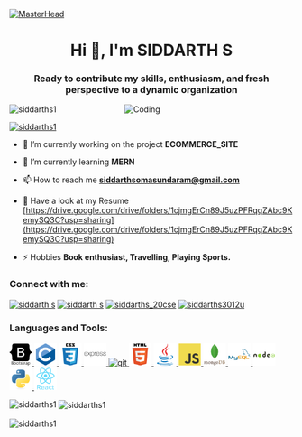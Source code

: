 [![MasterHead](https://tinkercademy.com/wp-content/uploads/2017/04/Generic-Banner-07-Web-App-Developer.png)]()
<h1 align="center">Hi 👋, I'm SIDDARTH S</h1>
<h3 align="center">Ready to contribute my skills, enthusiasm, and fresh perspective to a dynamic organization</h3>
<img align="right" alt="Coding" width="300" src="https://www.humanprogress.org/wp-content/uploads/2019/12/20-tech-advances1.jpg">

<p align="left"> <img src="https://komarev.com/ghpvc/?username=siddarths1&label=Profile%20views&color=0e75b6&style=flat" alt="siddarths1" /> </p>

<p align="left"> <a href="https://github.com/ryo-ma/github-profile-trophy"><img src="https://github-profile-trophy.vercel.app/?username=siddarths1" alt="siddarths1" /></a> </p>

- 🔭 I’m currently working on the project **ECOMMERCE_SITE**

- 🌱 I’m currently learning **MERN**

- 📫 How to reach me **siddarthsomasundaram@gmail.com**

- 📄 Have a look at my Resume [https://drive.google.com/drive/folders/1cjmgErCn89J5uzPFRqqZAbc9KemySQ3C?usp=sharing](https://drive.google.com/drive/folders/1cjmgErCn89J5uzPFRqqZAbc9KemySQ3C?usp=sharing)

- ⚡ Hobbies **Book enthusiast, Travelling, Playing Sports.**

<h3 align="left">Connect with me:</h3>
<p align="left">
<a href="https://linkedin.com/in/siddarth s" target="blank"><img align="center" src="https://raw.githubusercontent.com/rahuldkjain/github-profile-readme-generator/master/src/images/icons/Social/linked-in-alt.svg" alt="siddarth s" height="30" width="40" /></a>
<a href="https://stackoverflow.com/users/siddarth s" target="blank"><img align="center" src="https://raw.githubusercontent.com/rahuldkjain/github-profile-readme-generator/master/src/images/icons/Social/stack-overflow.svg" alt="siddarth s" height="30" width="40" /></a>
<a href="https://www.hackerrank.com/siddarths_20cse" target="blank"><img align="center" src="https://raw.githubusercontent.com/rahuldkjain/github-profile-readme-generator/master/src/images/icons/Social/hackerrank.svg" alt="siddarths_20cse" height="30" width="40" /></a>
<a href="https://www.leetcode.com/siddarths3012u" target="blank"><img align="center" src="https://raw.githubusercontent.com/rahuldkjain/github-profile-readme-generator/master/src/images/icons/Social/leet-code.svg" alt="siddarths3012u" height="30" width="40" /></a>
</p>

<h3 align="left">Languages and Tools:</h3>
<p align="left"> <a href="https://getbootstrap.com" target="_blank" rel="noreferrer"> <img src="https://raw.githubusercontent.com/devicons/devicon/master/icons/bootstrap/bootstrap-plain-wordmark.svg" alt="bootstrap" width="40" height="40"/> </a> <a href="https://www.cprogramming.com/" target="_blank" rel="noreferrer"> <img src="https://raw.githubusercontent.com/devicons/devicon/master/icons/c/c-original.svg" alt="c" width="40" height="40"/> </a> <a href="https://www.w3schools.com/css/" target="_blank" rel="noreferrer"> <img src="https://raw.githubusercontent.com/devicons/devicon/master/icons/css3/css3-original-wordmark.svg" alt="css3" width="40" height="40"/> </a> <a href="https://expressjs.com" target="_blank" rel="noreferrer"> <img src="https://raw.githubusercontent.com/devicons/devicon/master/icons/express/express-original-wordmark.svg" alt="express" width="40" height="40"/> </a> <a href="https://git-scm.com/" target="_blank" rel="noreferrer"> <img src="https://www.vectorlogo.zone/logos/git-scm/git-scm-icon.svg" alt="git" width="40" height="40"/> </a> <a href="https://www.w3.org/html/" target="_blank" rel="noreferrer"> <img src="https://raw.githubusercontent.com/devicons/devicon/master/icons/html5/html5-original-wordmark.svg" alt="html5" width="40" height="40"/> </a> <a href="https://www.java.com" target="_blank" rel="noreferrer"> <img src="https://raw.githubusercontent.com/devicons/devicon/master/icons/java/java-original.svg" alt="java" width="40" height="40"/> </a> <a href="https://developer.mozilla.org/en-US/docs/Web/JavaScript" target="_blank" rel="noreferrer"> <img src="https://raw.githubusercontent.com/devicons/devicon/master/icons/javascript/javascript-original.svg" alt="javascript" width="40" height="40"/> </a> <a href="https://www.mongodb.com/" target="_blank" rel="noreferrer"> <img src="https://raw.githubusercontent.com/devicons/devicon/master/icons/mongodb/mongodb-original-wordmark.svg" alt="mongodb" width="40" height="40"/> </a> <a href="https://www.mysql.com/" target="_blank" rel="noreferrer"> <img src="https://raw.githubusercontent.com/devicons/devicon/master/icons/mysql/mysql-original-wordmark.svg" alt="mysql" width="40" height="40"/> </a> <a href="https://nodejs.org" target="_blank" rel="noreferrer"> <img src="https://raw.githubusercontent.com/devicons/devicon/master/icons/nodejs/nodejs-original-wordmark.svg" alt="nodejs" width="40" height="40"/> </a> <a href="https://www.python.org" target="_blank" rel="noreferrer"> <img src="https://raw.githubusercontent.com/devicons/devicon/master/icons/python/python-original.svg" alt="python" width="40" height="40"/> </a> <a href="https://reactjs.org/" target="_blank" rel="noreferrer"> <img src="https://raw.githubusercontent.com/devicons/devicon/master/icons/react/react-original-wordmark.svg" alt="react" width="40" height="40"/> </a> </p>

<p><img align="left" src="https://github-readme-stats.vercel.app/api/top-langs?username=siddarths1&show_icons=true&locale=en&layout=compact" alt="siddarths1" /></p>

<p>&nbsp;<img align="center" src="https://github-readme-stats.vercel.app/api?username=siddarths1&show_icons=true&locale=en" alt="siddarths1" /></p>

<p><img align="center" src="https://github-readme-streak-stats.herokuapp.com/?user=siddarths1&" alt="siddarths1" /></p>
